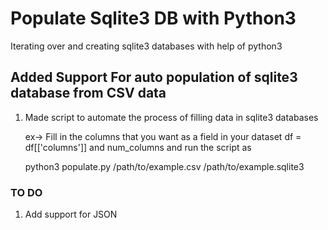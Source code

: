# Populate Sqlite3 DB with Python3


Iterating over and creating sqlite3 databases with help of python3

## Added Support For auto population of sqlite3 database from CSV data

 1)  Made script to automate the process of filling data in sqlite3 databases  
  
     
     
     ex-> Fill in the columns that you want as a field in your dataset df = df[['columns']] and num_columns and run the script as

     python3 populate.py /path/to/example.csv /path/to/example.sqlite3

 
 
### TO DO 

 1) Add support for JSON
